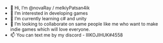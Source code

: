 - 👋 Hi, I’m @novaRay / melkiyPatsan4ik
- 👀 I’m interested in developing games
- 🌱 I’m currently learning c# and unity
- 💞️ I’m looking to collaborate on same people like me who want to make indie games which will love everyone.
- 📫 You can text me by my discord - IIIKOJIHUK#4558

<!---
melkiyPatsan4ik/melkiyPatsan4ik is a ✨ special ✨ repository because its `README.md` (this file) appears on your GitHub profile.
You can click the Preview link to take a look at your changes.
--->
